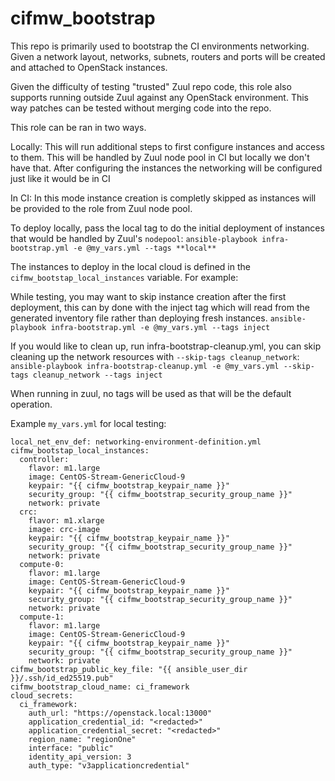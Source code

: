 # cifmw_bootstrap

This repo is primarily used to bootstrap the CI environments networking. Given a network layout, networks, subnets, routers and ports will be created and attached to OpenStack instances.

Given the difficulty of testing "trusted" Zuul repo code, this role also supports running outside Zuul against any OpenStack environment. This way patches can be tested without merging code into the repo.

This role can be ran in two ways.

Locally: This will run additional steps to first configure instances and access to them. This will be handled by Zuul node pool in CI but locally we don't have that. After configuring the instances the networking will be configured just like it would be in CI

In CI: In this mode instance creation is completly skipped as instances will be provided to the role from Zuul node pool.

To deploy locally, pass the local tag to do the initial deployment of instances that would be handled by Zuul's `nodepool`:
`ansible-playbook infra-bootstrap.yml -e @my_vars.yml --tags **local**`

The instances to deploy in the local cloud is defined in the `cifmw_bootstap_local_instances` variable. For example:

While testing, you may want to skip instance creation after the first deployment, this can by done with the inject tag which will read from the generated inventory file rather than deploying fresh instances.
`ansible-playbook infra-bootstrap.yml -e @my_vars.yml --tags inject`

If you would like to clean up, run infra-bootstrap-cleanup.yml, you can skip cleaning up the network resources with `--skip-tags cleanup_network`:
`ansible-playbook infra-bootstrap-cleanup.yml -e @my_vars.yml --skip-tags cleanup_network --tags inject`

When running in zuul, no tags will be used as that will be the default operation.

Example `my_vars.yml` for local testing:
```
local_net_env_def: networking-environment-definition.yml
cifmw_bootstap_local_instances:
  controller:
    flavor: m1.large
    image: CentOS-Stream-GenericCloud-9
    keypair: "{{ cifmw_bootstrap_keypair_name }}"
    security_group: "{{ cifmw_bootstrap_security_group_name }}"
    network: private
  crc:
    flavor: m1.xlarge
    image: crc-image
    keypair: "{{ cifmw_bootstrap_keypair_name }}"
    security_group: "{{ cifmw_bootstrap_security_group_name }}"
    network: private
  compute-0:
    flavor: m1.large
    image: CentOS-Stream-GenericCloud-9
    keypair: "{{ cifmw_bootstrap_keypair_name }}"
    security_group: "{{ cifmw_bootstrap_security_group_name }}"
    network: private
  compute-1:
    flavor: m1.large
    image: CentOS-Stream-GenericCloud-9
    keypair: "{{ cifmw_bootstrap_keypair_name }}"
    security_group: "{{ cifmw_bootstrap_security_group_name }}"
    network: private
cifmw_bootstrap_public_key_file: "{{ ansible_user_dir }}/.ssh/id_ed25519.pub"
cifmw_bootstrap_cloud_name: ci_framework
cloud_secrets:
  ci_framework:
    auth_url: "https://openstack.local:13000"
    application_credential_id: "<redacted>"
    application_credential_secret: "<redacted>"
    region_name: "regionOne"
    interface: "public"
    identity_api_version: 3
    auth_type: "v3applicationcredential"
```
